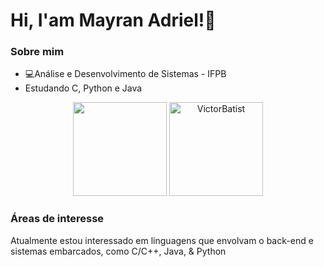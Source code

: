 # Hi, I'am Mayran Adriel!👋
### Sobre mim
* :computer:Análise e Desenvolvimento de Sistemas - IFPB
* Estudando C, Python e Java
 <div align="center">
<img height="150cm" src="https://github-readme-stats.vercel.app/api?username=MayranAdriel&show_icons=true&theme=transparent"/>
<img height="150cm" src="https://github-readme-stats.vercel.app/api/top-langs?username=MayranAdriel&show_icons=true&locale=en&layout=compact" alt="VictorBatist"/>
</div>

### Áreas de interesse 
Atualmente estou interessado em linguagens que envolvam o back-end e sistemas embarcados, como C/C++, Java, & Python
